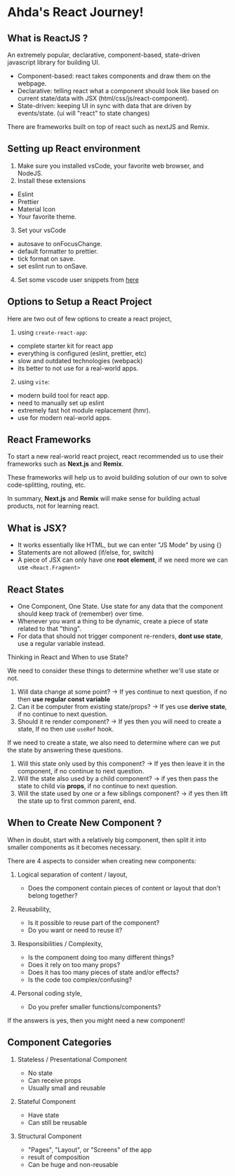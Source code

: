 # Ahda's React Journey!

## What is ReactJS ?

An extremely popular, declarative, component-based, state-driven javascript library for building UI.

- Component-based: react takes components and draw them on the webpage.
- Declarative: telling react what a component should look like based on current state/data with JSX (html/css/js/react-component).
- State-driven: keeping UI in sync with data that are driven by events/state. (ui will "react" to state changes)

There are frameworks built on top of react such as nextJS and Remix.

## Setting up React environment

1. Make sure you installed vsCode, your favorite web browser, and NodeJS.
2. Install these extensions

- Eslint
- Prettier
- Material Icon
- Your favorite theme.

3. Set your vsCode

- autosave to onFocusChange.
- default formatter to prettier.
- tick format on save.
- set eslint run to onSave.

4. Set some vscode user snippets from [here](https://github.com/jonasschmedtmann/ultimate-react-course/blob/main/00-setup/snippets.json)

## Options to Setup a React Project

Here are two out of few options to create a react project,

1. using `create-react-app`:

- complete starter kit for react app
- everything is configured (eslint, prettier, etc)
- slow and outdated technologies (webpack)
- its better to not use for a real-world apps.

2. using `vite`:

- modern build tool for react app.
- need to manually set up eslint
- extremely fast hot module replacement (hmr).
- use for modern real-world apps.

## React Frameworks

To start a new real-world react project, react recommended us to use their frameworks such as **Next.js** and **Remix**.

These frameworks will help us to avoid building solution of our own to solve code-splitting, routing, etc.

In summary, **Next.js** and **Remix** will make sense for building actual products, not for learning react.

## What is JSX?

- It works essentially like HTML, but we can enter "JS Mode" by using {}
- Statements are not allowed (if/else, for, switch)
- A piece of JSX can only have one **root element**, if we need more we can use `<React.Fragment>`

## React States

- One Component, One State. Use state for any data that the component should keep track of (remember) over time.
- Whenever you want a thing to be dynamic, create a piece of state related to that "thing".
- For data that should not trigger component re-renders, **dont use state**, use a regular variable instead.

Thinking in React and When to use State?

We need to consider these things to determine whether we'll use state or not.

1. Will data change at some point? -> If yes continue to next question, if no then **use regular const variable**
2. Can it be computer from existing state/props? -> If yes use **derive state**, if no continue to next question.
3. Should it re render component? -> If yes then you will need to create a state, If no then use `useRef` hook.

If we need to create a state, we also need to determine where can we put the state by answering these questions.

1. Will this state only used by this component? -> If yes then leave it in the component, if no continue to next question.
2. Will the state also used by a child component? -> if yes then pass the state to child via **props**, if no continue to next question.
3. Will the state used by one or a few siblings component? -> if yes then lift the state up to first common parent, end.

## When to Create New Component ?

When in doubt, start with a relatively big component, then split it into smaller components as it becomes necessary.

There are 4 aspects to consider when creating new components:

1. Logical separation of content / layout,

   - Does the component contain pieces of content or layout that don't belong together?

2. Reusability,

   - Is it possible to reuse part of the component?
   - Do you want or need to reuse it?

3. Responsibilities / Complexity,

   - Is the component doing too many different things?
   - Does it rely on too many props?
   - Does it has too many pieces of state and/or effects?
   - Is the code too complex/confusing?

4. Personal coding style,
   - Do you prefer smaller functions/components?

If the answers is yes, then you might need a new component!

## Component Categories

1. Stateless / Presentational Component

   - No state
   - Can receive props
   - Usually small and reusable

2. Stateful Component

   - Have state
   - Can still be reusable

3. Structural Component
   - "Pages", "Layout", or "Screens" of the app
   - result of composition
   - Can be huge and non-reusable
